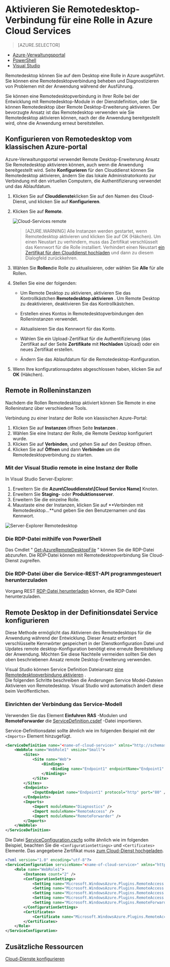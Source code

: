 <properties 
pageTitle="Aktivieren Sie Remotedesktop-Verbindung für eine Rolle in Azure Cloud Services" 
description="Wie Sie Ihre Azure-Cloud Remotedesktopverbindungen zu konfigurieren" 
services="cloud-services" 
documentationCenter="" 
authors="sbtron" 
manager="timlt" 
editor=""/>
<tags 
ms.service="cloud-services" 
ms.workload="tbd" 
ms.tgt_pltfrm="na" 
ms.devlang="na" 
ms.topic="article" 
ms.date="02/17/2016" 
ms.author="saurabh"/>

# <a name="enable-remote-desktop-connection-for-a-role-in-azure-cloud-services"></a>Aktivieren Sie Remotedesktop-Verbindung für eine Rolle in Azure Cloud Services

>[AZURE.SELECTOR]
- [Azure-Verwaltungsportal](cloud-services-role-enable-remote-desktop.md)
- [PowerShell](cloud-services-role-enable-remote-desktop-powershell.md)
- [Visual Studio](../vs-azure-tools-remote-desktop-roles.md)


Remotedesktop können Sie auf dem Desktop eine Rolle in Azure ausgeführt. Sie können eine Remotedesktopverbindung beheben und Diagnostizieren von Problemen mit der Anwendung während der Ausführung. 

Sie können eine Remotedesktopverbindung in Ihrer Rolle bei der Entwicklung mit Remotedesktop-Module in der Dienstdefinition, oder Sie können Remotedesktop über Remote Desktop-Erweiterung aktivieren. Der bevorzugte Ansatz ist das Remotedesktop verwenden wie Sie Remotedesktop aktivieren können, nach der die Anwendung bereitgestellt wird, ohne die Anwendung erneut bereitstellen. 


## <a name="configure-remote-desktop-from-the-azure-classic-portal"></a>Konfigurieren von Remotedesktop vom klassischen Azure-portal
Azure-Verwaltungsportal verwendet Remote Desktop-Erweiterung Ansatz Sie Remotedesktop aktivieren können, auch wenn die Anwendung bereitgestellt wird. Seite **Konfigurieren** für den Clouddienst können Sie Remotedesktop aktivieren, ändern Sie das lokale Administratorkonto zur Verbindung mit den virtuellen Computern, die Authentifizierung verwendet und das Ablaufdatum. 


1. Klicken Sie auf **Clouddienste**klicken Sie auf den Namen des Cloud-Dienst, und klicken Sie auf **Konfigurieren**.

2. Klicken Sie auf **Remote**.
    
    ![Cloud-Services remote](./media/cloud-services-role-enable-remote-desktop/CloudServices_Remote.png)
    
    > [AZURE.WARNING] Alle Instanzen werden gestartet, wenn Remotedesktop aktivieren und klicken Sie auf OK (Häkchen). Um einen Neustart zu verhindern, muss das Zertifikat verschlüsselt das Kennwort für die Rolle installiert. Verhindert einen Neustart [ein Zertifikat für den Clouddienst hochladen](cloud-services-how-to-create-deploy/#how-to-upload-a-certificate-for-a-cloud-service) und dann zu diesem Dialogfeld zurückkehren.
    

3. Wählen Sie **Rollen**die Rolle zu aktualisieren, oder wählen Sie **Alle** für alle Rollen.

4. Stellen Sie eine der folgenden:
    
    - Um Remote Desktop zu aktivieren, aktivieren Sie das Kontrollkästchen **Remotedesktop aktivieren** . Um Remote Desktop zu deaktivieren, deaktivieren Sie das Kontrollkästchen.
    
    - Erstellen eines Kontos in Remotedesktopverbindungen den Rolleninstanzen verwendet.
    
    - Aktualisieren Sie das Kennwort für das Konto.
    
    - Wählen Sie ein Upload-Zertifikat für die Authentifizierung (das Zertifikat auf der Seite **Zertifikate** mit **Hochladen** Upload) oder ein neues Zertifikat erstellen. 
    
    - Ändern Sie das Ablaufdatum für die Remotedesktop-Konfiguration.

5. Wenn Ihre konfigurationsupdates abgeschlossen haben, klicken Sie auf **OK** (Häkchen).


## <a name="remote-into-role-instances"></a>Remote in Rolleninstanzen
Nachdem die Rollen Remotedesktop aktiviert können Sie Remote in eine Rolleninstanz über verschiedene Tools.

Verbindung zu einer Instanz der Rolle von klassischen Azure-Portal:
    
  1.   Klicken Sie auf **Instanzen** öffnen Seite **Instanzen** .
  2.   Wählen Sie eine Instanz der Rolle, die Remote Desktop konfiguriert wurde.
  3.   Klicken Sie auf **Verbinden**, und gehen Sie auf den Desktop öffnen. 
  4.   Klicken Sie auf **Öffnen** und dann **Verbinden** um die Remotedesktopverbindung zu starten. 


### <a name="use-visual-studio-to-remote-into-a-role-instance"></a>Mit der Visual Studio remote in eine Instanz der Rolle

In Visual Studio Server-Explorer:

1. Erweitern Sie die **Azure\\Clouddienste\\[Cloud Service Name]** Knoten.
2. Erweitern Sie **Staging-** oder **Produktionsserver**.
3. Erweitern Sie die einzelne Rolle.
4. Maustaste eine der Instanzen, klicken Sie auf **Verbinden mit Remotedesktop...**und geben Sie den Benutzernamen und das Kennwort. 

![Server-Explorer Remotedesktop](./media/cloud-services-role-enable-remote-desktop/ServerExplorer_RemoteDesktop.png)


### <a name="use-powershell-to-get-the-rdp-file"></a>Die RDP-Datei mithilfe von PowerShell
Das Cmdlet " [Get-AzureRemoteDesktopFile](https://msdn.microsoft.com/library/azure/dn495261.aspx) " können Sie die RDP-Datei abzurufen. Die RDP-Datei können mit Remotedesktopverbindung Sie Cloud-Dienst zugreifen.

### <a name="programmatically-download-the-rdp-file-through-the-service-management-rest-api"></a>Die RDP-Datei über die Service-REST-API programmgesteuert herunterzuladen
Vorgang REST [RDP-Datei herunterladen](https://msdn.microsoft.com/library/jj157183.aspx) können, die RDP-Datei herunterzuladen. 



## <a name="to-configure-remote-desktop-in-the-service-definition-file"></a>Remote Desktop in der Definitionsdatei Service konfigurieren

Diese Methode ermöglicht das Aktivieren des Remotedesktops für die Anwendung während der Entwicklung. Dieser Ansatz erfordert verschlüsselte Kennwörter gespeichert in der Dienstkonfiguration Datei und Updates remote desktop-Konfiguration benötigt eine erneute Bereitstellung der Anwendung. Möchten Sie diese Nachteile vermeiden sollten Sie den oben beschriebenen Ansatz remote Desktop-Erweiterung verwenden.  

Visual Studio können Service Definition Dateiansatz [eine Remotedesktopverbindung aktivieren](../vs-azure-tools-remote-desktop-roles.md) .  
Die folgenden Schritte beschreiben die Änderungen Service Model-Dateien Aktivieren von Remotedesktop. Visual Studio wird automatisch ändert diese beim Veröffentlichen.

### <a name="set-up-the-connection-in-the-service-model"></a>Einrichten der Verbindung das Service-Modell 
Verwenden Sie das Element **Einfuhren** **RAS** -Modulen und **RemoteForwarder** die [ServiceDefinition.csdef](cloud-services-model-and-package.md#csdef) -Datei importieren.

Service-Definitionsdatei sollte ähnlich wie im folgenden Beispiel mit der `<Imports>` Element hinzugefügt.

```xml
<ServiceDefinition name="<name-of-cloud-service>" xmlns="http://schemas.microsoft.com/ServiceHosting/2008/10/ServiceDefinition" schemaVersion="2013-03.2.0">
    <WebRole name="WebRole1" vmsize="Small">
        <Sites>
            <Site name="Web">
                <Bindings>
                    <Binding name="Endpoint1" endpointName="Endpoint1" />
                </Bindings>
            </Site>
        </Sites>
        <Endpoints>
            <InputEndpoint name="Endpoint1" protocol="http" port="80" />
        </Endpoints>
        <Imports>
            <Import moduleName="Diagnostics" />
            <Import moduleName="RemoteAccess" />
            <Import moduleName="RemoteForwarder" />
        </Imports>
    </WebRole>
</ServiceDefinition>
```
Die Datei [ServiceConfiguration.cscfg](cloud-services-model-and-package.md#cscfg) sollte ähnlich wie im folgenden Beispiel, beachten Sie die `<ConfigurationSettings>` und `<Certificates>` Elemente. Das angegebene Zertifikat muss [zum Cloud-Dienst hochgeladen](../cloud-services-how-to-create-deploy.md#how-to-upload-a-certificate-for-a-cloud-service).

```xml
<?xml version="1.0" encoding="utf-8"?>
<ServiceConfiguration serviceName="<name-of-cloud-service>" xmlns="http://schemas.microsoft.com/ServiceHosting/2008/10/ServiceConfiguration" osFamily="3" osVersion="*" schemaVersion="2013-03.2.0">
    <Role name="WebRole1">
        <Instances count="2" />
        <ConfigurationSettings>
            <Setting name="Microsoft.WindowsAzure.Plugins.RemoteAccess.Enabled" value="true" />
            <Setting name="Microsoft.WindowsAzure.Plugins.RemoteAccess.AccountUsername" value="[name-of-user-account]" />
            <Setting name="Microsoft.WindowsAzure.Plugins.RemoteAccess.AccountEncryptedPassword" value="[base-64-encrypted-user-password]" />
            <Setting name="Microsoft.WindowsAzure.Plugins.RemoteAccess.AccountExpiration" value="[certificate-expiration]" />
            <Setting name="Microsoft.WindowsAzure.Plugins.RemoteForwarder.Enabled" value="true" />
        </ConfigurationSettings>
        <Certificates>
            <Certificate name="Microsoft.WindowsAzure.Plugins.RemoteAccess.PasswordEncryption" thumbprint="[certificate-thumbprint]" thumbprintAlgorithm="sha1" />
        </Certificates>
    </Role>
</ServiceConfiguration>
```


## <a name="additional-resources"></a>Zusätzliche Ressourcen

[Cloud-Dienste konfigurieren](cloud-services-how-to-configure.md)